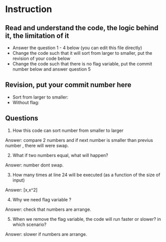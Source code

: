 ﻿# Instruction

## Read and understand the code, the logic behind it, the limitation of it
* Answer the question 1 - 4 below (you can edit this file directly)
* Change the code such that it will sort from larger to smaller, put the revision of your code below
* Change the code such that there is no flag variable, put the commit number below and answer question 5 


## Revision, put your commit number here
* Sort from larger to smaller: 
* Without flag: 

## Questions
1. How this code can sort number from smaller to larger
 
Answer: compare 2 numbers and if next number is smaller than previus number , there will were swap.

2. What if two numbers equal, what will happen? 

Answer: number dont swap.

3. How many times at line 24 will be executed (as a function of the size of input) 

Answer: [x,x^2]

4. Why we need flag variable ? 

Answer: check that numbers are arrange.

5. When we remove the flag variable, the code will run faster or slower? in which scenario? 

Answer: slower if numbers are arrange.
